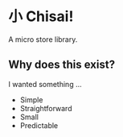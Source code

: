 # 小 Chisai!

A micro store library.

## Why does this exist?

I wanted something ...

 * Simple
 * Straightforward
 * Small
 * Predictable
